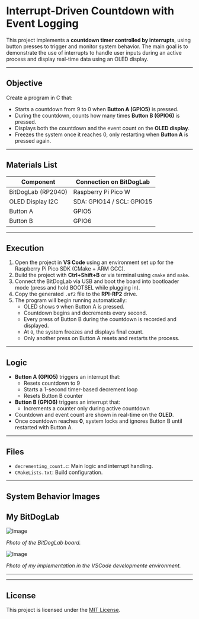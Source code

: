 # **Interrupt-Driven Countdown with Event Logging**

This project implements a **countdown timer controlled by interrupts**, using button presses to trigger and monitor system behavior. The main goal is to demonstrate the use of interrupts to handle user inputs during an active process and display real-time data using an OLED display.

---

## **Objective**

Create a program in C that:

- Starts a countdown from 9 to 0 when **Button A (GPIO5)** is pressed.
- During the countdown, counts how many times **Button B (GPIO6)** is pressed.
- Displays both the countdown and the event count on the **OLED display**.
- Freezes the system once it reaches 0, only restarting when **Button A** is pressed again.

---

## **Materials List**

| Component            | Connection on BitDogLab     |
|----------------------|-----------------------------|
| BitDogLab (RP2040)   | Raspberry Pi Pico W         |
| OLED Display I2C     | SDA: GPIO14 / SCL: GPIO15   |
| Button A             | GPIO5                       |
| Button B             | GPIO6                       |

---

## **Execution**

1. Open the project in **VS Code** using an environment set up for the Raspberry Pi Pico SDK (CMake + ARM GCC).
2. Build the project with **Ctrl+Shift+B** or via terminal using `cmake` and `make`.
3. Connect the BitDogLab via USB and boot the board into bootloader mode (press and hold BOOTSEL while plugging in).
4. Copy the generated `.uf2` file to the **RPI-RP2** drive.
5. The program will begin running automatically:
   - OLED shows `9` when Button A is pressed.
   - Countdown begins and decrements every second.
   - Every press of Button B during the countdown is recorded and displayed.
   - At `0`, the system freezes and displays final count.
   - Only another press on Button A resets and restarts the process.

---

## **Logic**

- **Button A (GPIO5)** triggers an interrupt that:
  - Resets countdown to 9
  - Starts a 1-second timer-based decrement loop
  - Resets Button B counter
- **Button B (GPIO6)** triggers an interrupt that:
  - Increments a counter only during active countdown
- Countdown and event count are shown in real-time on the **OLED**.
- Once countdown reaches **0**, system locks and ignores Button B until restarted with Button A.

---

## **Files**

- `decrementing_count.c`: Main logic and interrupt handling.
- `CMakeLists.txt`: Build configuration.

---

## **System Behavior Images**

## **My BitDogLab**  

![Image](https://github.com/user-attachments/assets/3659681c-c750-4271-abe4-fc12b04a36d2)  

_Photo of the BitDogLab board._  

![Image](https://github.com/user-attachments/assets/2880ef58-302c-4b63-9c10-7fb33206e5c2)  

_Photo of my implementation in the VSCode developmente environment._  

---  

---

## **License**

This project is licensed under the [MIT License](LICENSE).
